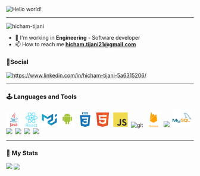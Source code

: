 ![Hello world!](https://user-images.githubusercontent.com/99076537/222185967-c4754945-859c-4807-a35c-7c13a875e94d.png)

---

<p align="left"> <img src="https://komarev.com/ghpvc/?username=hicham-tijani&label=Profile%20views&color=0e75b6&style=flat" alt="hicham-tijani" /> </p>


- 🗽  I'm working in **Engineering** - Software developer
- 📫 How to reach me **hicham.tijani21@gmail.com**

### 💫Social
<p align="left">
<a href="https://linkedin.com/in/https://www.linkedin.com/in/hicham-tijani-5a6315206/" target="blank"><img align="center" src="https://raw.githubusercontent.com/rahuldkjain/github-profile-readme-generator/master/src/images/icons/Social/linked-in-alt.svg" alt="https://www.linkedin.com/in/hicham-tijani-5a6315206/" height="30" width="40" /></a>
</p>

---
### 🕹 Languages and Tools

<div>
  <img src="https://github.com/devicons/devicon/blob/master/icons/java/java-original-wordmark.svg" title="Java" alt="Java" width="40" height="40"/>&nbsp;
  <img src="https://github.com/devicons/devicon/blob/master/icons/react/react-original-wordmark.svg" title="React" alt="React" width="40" height="40"/>&nbsp;
  <img src="https://github.com/devicons/devicon/blob/master/icons/materialui/materialui-original.svg" title="Material UI" alt="Material UI" width="40" height="40"/>&nbsp;       
  <img src="https://github.com/devicons/devicon/blob/master/icons/android/android-original-wordmark.svg" title="Android" alt="Android " width="40" height="40"/>&nbsp;
  <img src="https://github.com/devicons/devicon/blob/master/icons/css3/css3-plain-wordmark.svg"  title="CSS3" alt="CSS" width="40" height="40"/>&nbsp;
  <img src="https://github.com/devicons/devicon/blob/master/icons/html5/html5-original.svg" title="HTML5" alt="HTML" width="40" height="40"/>&nbsp;
  <img src="https://github.com/devicons/devicon/blob/master/icons/javascript/javascript-original.svg" title="JavaScript" alt="JavaScript" width="40" height="40"/>&nbsp;
 <img src="https://www.vectorlogo.zone/logos/git-scm/git-scm-icon.svg" alt="git" width="40" height="40"/>&nbsp;
  <img src="https://github.com/devicons/devicon/blob/master/icons/firebase/firebase-plain-wordmark.svg" title="Firebase" alt="Firebase" width="40" height="40"/>&nbsp;
  <img src="https://icongr.am/devicon/angularjs-original.svg?size=40&color=currentColor"/>&nbsp;
  <img src="https://github.com/devicons/devicon/blob/master/icons/mysql/mysql-original-wordmark.svg" title="MySQL"  alt="MySQL" width="50" height="50"/>&nbsp;
  <img src="https://icongr.am/devicon/python-original.svg?size=40&color=currentColo"/>&nbsp;
<img src="https://icongr.am/devicon/sass-original.svg?size=40&color=currentColor"/>&nbsp;
<img src="https://icongr.am/devicon/swift-original.svg?size=40&color=currentColor"/>&nbsp;
<img src="https://icongr.am/devicon/typescript-original.svg?size=40&color=currentColor"/>&nbsp;
  
  
</div>

---

### 🚀 My Stats 

<p><img align="left" src="https://github-readme-streak-stats.herokuapp.com/?user=hicham-tijani&theme=tokyonight&hide_border=false"/></p>

<p>&nbsp;<img align="center" src="https://github-readme-stats.vercel.app/api/top-langs/?username=hicham-tijani&theme=tokyonight&show_icons=true&hide_border=false&layout=compact" /></p>
